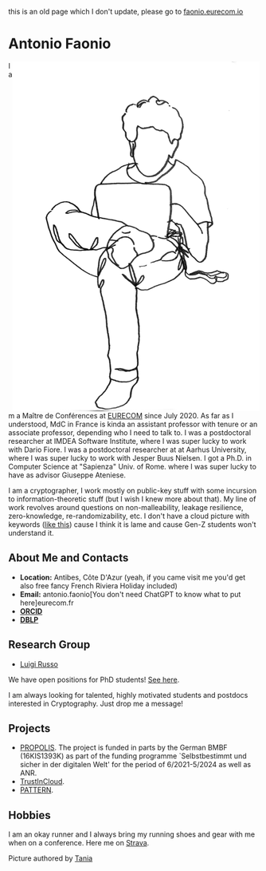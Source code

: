 this is an old page which I don't update, please go to [faonio.eurecom.io](https://faonio.eurecom.io/)


# Antonio Faonio

<img src="myself.png" alt="Myself" style="float:right;width:496px;height:701px;">

I am a Maître de Conférences at <A HREF="www.eurecom.fr">EURECOM</A> since July 2020.
As far as I understood, MdC in France is kinda an assistant professor with tenure or an associate professor, depending who I need to talk to.
I was a postdoctoral researcher at IMDEA Software Institute, where I was super lucky to work with Dario Fiore.
I was a postdoctoral researcher at at Aarhus University, where I was super lucky to work with Jesper Buus Nielsen.
I got a Ph.D. in Computer Science at "Sapienza" Univ. of Rome. where I was super lucky to have as advisor Giuseppe Ateniese.

I am a cryptographer, I work mostly on public-key stuff with some incursion to information-theoretic stuff (but I wish I knew more about that).
My line of work revolves around questions on non-malleability, leakage resilience, zero-knowledge, re-randomizability, etc.
I don't have a cloud picture with keywords ([like this](cloud.png)) cause I think it is lame and cause Gen-Z students won't understand it.



## About Me and Contacts

- **Location:** Antibes, Côte D'Azur (yeah, if you came visit me you'd get also free fancy French Riviera Holiday included)
- **Email:** antonio.faonio[You don't need ChatGPT to know what to put here]eurecom.fr
- [**ORCID**](https://orcid.org/0000-0002-7152-6478)
- [**DBLP**](https://dblp.uni-trier.de/pid/138/9001.html)


## Research Group
- [Luigi Russo]()

We have open positions for PhD students! [See here](https://www.eurecom.fr/en/job/zero-knowledge-proofs).

I am always looking for talented, highly motivated students and postdocs interested in Cryptography. Just drop me a message!

## Projects

- [PROPOLIS](https://propolis-project.eu/). The project is funded in parts by the German BMBF (16KIS1393K) as part of the funding programme `Selbstbestimmt und sicher in der digitalen Welt' for the period of 6/2021-5/2024 as well as ANR. 
- [TrustInCloud](link-to-project-2).
- [PATTERN](link-to-project-3).


## Hobbies

I am an okay runner and I always bring my running shoes and gear with me when on a conference. Here me on [Strava](https://www.strava.com/athletes/84242942). 

Picture authored by [Tania](https://cerdineta.github.io/)

